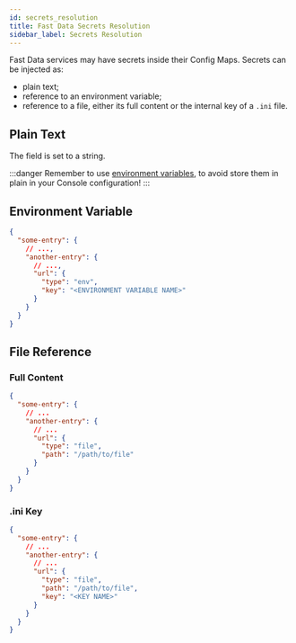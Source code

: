 ```yaml
---
id: secrets_resolution
title: Fast Data Secrets Resolution
sidebar_label: Secrets Resolution
---
```


Fast Data services may have secrets inside their Config Maps. Secrets can be injected as:

- plain text;
- reference to an environment variable;
- reference to a file, either its full content or the internal key of a `.ini` file.

## Plain Text

The field is set to a string.

:::danger
Remember to use [environment variables](/console/project-configuration/manage-environment-variables/index.md), to avoid store them in plain in your Console configuration!
:::

## Environment Variable

```json
{
  "some-entry": {
    // ...,
    "another-entry": {
      // ...,
      "url": {
        "type": "env",
        "key": "<ENVIRONMENT VARIABLE NAME>"
      }
    }
  }
}
```

## File Reference

### Full Content

```json
{
  "some-entry": {
    // ...
    "another-entry": {
      // ...
      "url": {
        "type": "file",
        "path": "/path/to/file"
      }
    }
  }
}
```

### .ini Key

```json
{
  "some-entry": {
    // ...
    "another-entry": {
      // ...
      "url": {
        "type": "file",
        "path": "/path/to/file",
        "key": "<KEY NAME>"
      }
    }
  }
}
```